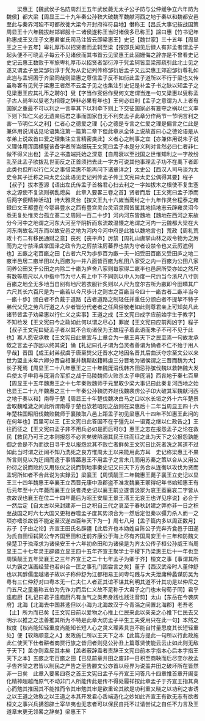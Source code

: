<!-- { "loadSidebar": true } -->
　　梁惠王【魏武侯子名防周烈王五年武侯薨无太子公子防与公仲缓争立六年防为魏侯】都大梁【周显王二十九年秦公孙鞅大破魏军魏献河西之地于秦以和魏都安邑至此与秦界河廹不可都故徙大梁今开封府祥符县地】僭称王【吕氏大事记按战国策周显王十六年魏拔赵邯郸服十二诸侯遂称王当时诸侯多已称王】諡曰惠【竹书记年称惠成王又庄子文惠君崔氏司马注皆云即梁惠王】史记【魏世家】三十五年【周显王之三十五年】卑礼厚币以招贤者而孟轲至梁【按邵氏闻见后録人有非孟者谓孟子起头便不可晓孟子每云不见诸侯而其书首云见梁惠王此固姗侮之辞亦是不曾看史记史记云惠王数败于军旅卑礼厚币以招贤者邹衍淳于髠孟轲皆至梁邢疏引此北士见之遂又谓孟子至梁邹衍淳于髠为从史记列传称邹衍后孟子又云梁惠王郊迎邹衍尊礼如此岂与孟轲困于齐梁同哉则梁惠之尊信孟子反不如衍此孟子道所以不行于梁也又传虽称客有见髠于梁惠王者然不云孟子见之也集注引史记是补孟子书之缺以知孟子之见梁惠王应其礼币之聘尔】叟【字当作叜俗作叟何文定谓当连一句又梁惠以叟称孟子古人尚年以叟老为相尊之辞非必果有年也】王何必曰利【孟子之意谓为人上者有国家之重最不可以利之一言率其下以利牵下则上下交征国家必有簒夺之祸以仁义率下则下知仁义必无遗亲后君之事而国家自无不利矣孟子此章分作两节一节明言利之害一节明仁义之利】仁者心之德爱之理【心之德是专言之仁爱之理是偏言之仁此是兼体用说训诂见论语集注第一篇第二章下但此章从全体上说故首曰心之徳论语是从孝弟上说故首曰爱之理集注立言精密类此】义者心之制事之宜【亦兼体用说朱子说义理体用浑圆横竪该备学者所当细玩王文宪曰孟子本是分义利对言然必曰仁者非仁做不得义出也】孟子之书造端托始之深意【自周衰以至战国之世惟知利之一字故纷乱至此孟子欲拨乱世而反之正首须扫去此一字方可说其他事理孟子功不在禹下者即此类也但所以行仁义之事惜梁惠不能再问下诸章详之】太史公【西汉人司马谈为太史令其子迁称之曰太史公此语见史记列传孟子传王文宪曰太史公偶得其要】程子【叔子】拔本塞源【语出左氏传孟子首格君心扫去利之一字如拔木之根使不复生塞水之源使不复流则祸乱熄矣　此章入要畧三卷之首】贤者而后【王文宪曰孟子添而后两字便精神活动】诗大雅灵台【按文王九十六嵗当啇纣之十九年作灵台程泰之雍録曰文王都豊在今鄠县豊水之西有豊宫灵台灵沼灵囿皆属其地括地志云辟雍灵沼今悉无复处惟灵台孤立髙二丈周囘一百二十步】河内河东皆魏地【魏地在西河之东故分今河中之地谓之河东大河至华阴折而东流故温懐之地谓之河内一云魏都大梁在大河东南故名河东而以故安邑之地为河内今河中府是此独以魏地言也】荒政【周礼荒政十冇二有移民通财之意】丧死【丧平声】厉禁【周礼山虞掌山林之政令物为之厉而为之守禁泽虞掌国泽之政令为之厉禁注厉蕃界也禁为守者设禁令也又云厉遮例也】五畞之宅百畞之田【古者六尺为歩歩百为畞一夫一妇受田百畞又受田庐之地二畞半邑居二畞半田以九百畞为一井八面皆百畞为私田八家受之内一百畞为公田八家同养公田又于公田之内除二十畞为庐舍八家则毎家得二畞半也邑居所受亦如之然尺有数等周尺以人中指中节为寸人有上中下不同则以中人为度一尺约当今浙尺八寸则百畞之地全无多地当自别有地尺若衣服针炙则以人尺为度尔古所为畞即今田疄其广六尺其长六百尺是为一畞若以今尺歩计之则古之百畞当今四十一畞古者二畞半当今一畞十歩】颁白者不负戴于道路【古者道路之制轻任并重任分颁白者不提挈不特子弟代父兄之劳凡行道之人少者皆分代老者之任风俗敬老如此则尊君亲上可知矣凡此诸节皆孟子劝梁惠以行仁义之实事】王道之成【王文宪曰成字应前始字生于教字】不知检发【王文宪曰今之政如此何以谓之尽心】罪嵗【王文宪曰应前两凶字】程子【叔子王文宪曰疑孟子者以其不合劝诸侯为王故程子着此语而朱子不可不见于此也】寡人愿安承教【王文宪曰此章宜与上章合为一章王喜天下之民至焉一句故发承敎之言孟子亦因以终其说】俑【礼记曰孔子谓为刍灵者善谓为俑者不仁不殆于用人乎哉】晋国【成王封弟叔虞于唐至爕父迁晋水之地因名晋其后曲沃夺宗至文公以来世为盟主末年六卿分晋自相兼并魏斯赵籍韩虔三分晋地为诸侯谓之三晋而魏为大】长子死焉【周显王二十八年惠王之三十年魏厐涓伐韩齐田忌孙膑伐魏以救韩魏大发兵使太子申将与厐涓合军拒之战于马陵魏师火败杀太子申厐涓】西丧地于秦七百里【周显王十五年魏惠王之十七年秦败魏师于元里取少梁大事记曰此秦复河西地之始也显王二十九年魏惠之三十一年秦公孙鞅防齐赵伐魏袭虏公子卬大破其军魏献河西之地于奏以和】南辱于楚【周显王十年楚伐魏决白马之口以水长垣之外十六年楚景舍取魏睢濊之间此所谓南辱于楚也欤若昭阳之战则在梁惠后十二年当周显王四十六年楚柱国昭阳伐魏败魏师于襄陵取八邑上距孟子初见梁惠凡十四年不知惠王此问的在何年也】百里可以王【王文宪曰此答国不在于彊先以一语寛之继以仁政告之】王往而征之【王文宪曰孟子非不用兵必如是而后可尔】惠王之志在报怨孟子之论在救民【救民乃可王之本则报怨不必言矣彼陷溺其民王往而征之此为天下之公报怨孰能御之舍是不为而欲日寻干戈以报怨忿其不败亡者鲜矣王文宪曰比死者洗之其道不过如此当时谓之迂阔不知乃洗死之良方惟周太王以来能用此方耳　史记称梁惠王不果所言则见以为迂阔而逺于事情葢惠王不用孟子之言未几而用苏秦之策以合从又用公孙衍之说而败约又用张仪之说而割地事秦史记又曰天下方务合从连衡以攻伐为贤而孟轲所如者不合此说为实録云】梁襄王【周慎靓王二年魏惠王薨子襄王立史记以显王三十四年魏惠王卒襄王立西晋元康中汲郡盗不准发魏襄王冢得纪年书始知惠王有后元年至十六年薨而襄王立说者凴史记以襄王前立遂谓汲冡为哀王葢襄哀二字皆从衣故误也襄王在位二十四年薨后为昭王安厘王景王湣王无哀王也详见序说】必合于一然后定【自太古以来封建非一日之积自三代之衰至于春秋封建之弊亦非一日之积至战国之时六七大国又更相吞噬孟子度其势须合为一然后定但秦以彊力杀人而一之项亦嗜杀故皆不能定至汉遂四百年天下为一】周七八月【孟子篇内多以周正数月】苏子【子由之论】齐宣王田氏名辟疆【此后齐也本妫姓自陈公子完奔齐食邑于田遂为氏自田恒弑简公专齐国至田和迁前齐康公于海上尽有齐国周安王十三年和防魏文侯楚卫于浊泽求为诸侯安王十六年初命田和为诸侯是为齐太公传子桓公孙威王当周显王二十七年灵王辟疆立显王四十五年齐宣王聚学士于稷下乃梁惠王后十一年也至周慎靓王五年梁襄王之三年齐宣王之二十七年孟子为卿于齐】桓文之事【事谓其所以为霸之谋画经营也若纠合一匡之事孔门固尝言之矣】董子【西汉武帝时人董仲舒也以其醇儒度越诸子故以子称仲舒为江都相易王问粤勾践与大夫泄庸种蠡谋防吴为粤有三仁仲舒对曰粤本无一仁夫仁人者正其谊不谋其利明其道不计其功是以仲尼之门五尺之童羞称五伯为先诈力而后仁义故不足称于大君子之门也末句荀子同】君乎逺庖厨【礼记曰君子逺庖厨凡有血气之类弗身践也践注音剪】太山【东岳在今袭庆府】北海【北海去中国甚逺但以小海为北海故汉于今青淄之间置北海郡】老吾老【止】所为而已矣【王文宪曰前以爱物之心推上仁民来此以亲亲之心推下仁民去又明示以推之之法善推其所为不特是此章大防孟子平生工夫受用只在此一句】本然之权度【权尚能知轻重度尚能知长短人心之灵义理素具岂不能自忖量思度其长短轻重处】便【软熟顺意之人】发政施仁所以王天下之本【此篇方提此一句所以行此政施此仁使天下仕者耕者商贾行旅之皆归者则见公孙丑上篇尊贤使能云云止如此则无敌于天下】盖亦则盍反其本矣【盖者蔽辞盍者责辞王文宪曰前本字指本心后本字指王天下之本】五畞之宅百畞之田【已见前章井田之废非一日积至商鞅而后尽变尔故孟子告齐梁之君皆以制民之产告之至告滕文公亦首以经界为说盖井田之破坏所在皆然非一日矣　此章入要畧四卷之首王文宪曰孟子与齐宣王问答凡十四章惟首章开阖变化精神超越而原气不动非门人所能传此是传不得处履祥按此章孟子于齐宣王指其真心而勉其推因其不能推而令其审勉其审是欲重论其欲是功利重又晓之以功利之害诱之以王道之效敎之以王道之本其开发君心舌端造化之妙如此齐宣王有欲无志有欲者桓文之事兴兵搆怨辟土宰华夷也无志者可以保民自托不过请尝试之自任不力言及王道章末更无领畧之辞矣】梁惠王下
